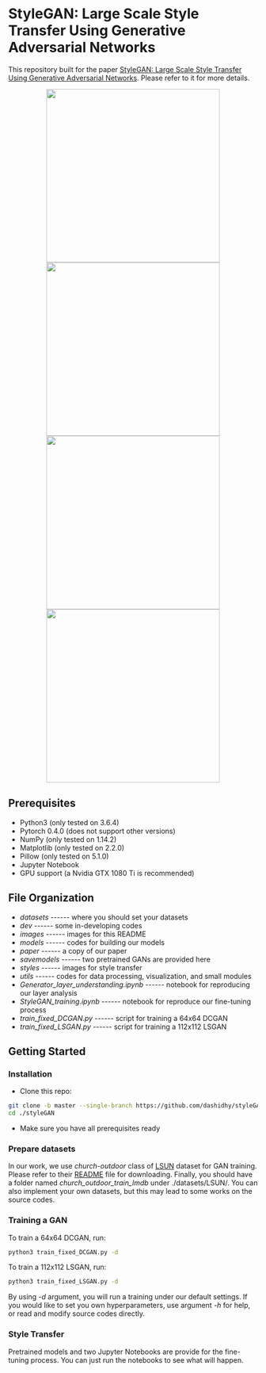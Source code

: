 # StyleGAN: Large Scale Style Transfer Using Generative Adversarial Networks

This repository built for the paper [StyleGAN: Large Scale Style Transfer Using Generative Adversarial Networks](https://github.com/dashidhy/styleGAN/blob/master/paper/StyleGAN.pdf). Please refer to it for more details.

<div align='center'>
  <img src='https://github.com/dashidhy/styleGAN/raw/master/images/candy_112.jpg?sanitize=true' height="350px">
  <img src='https://github.com/dashidhy/styleGAN/raw/master/images/muse_112.jpg?sanitize=true' height="350px">
  <img src='https://github.com/dashidhy/styleGAN/raw/master/images/mosaic_112.jpg?sanitize=true' height="350px">
  <img src='https://github.com/dashidhy/styleGAN/raw/master/images/udnie_112.jpg?sanitize=true' height="350px">
</div>

## Prerequisites

- Python3 (only tested on 3.6.4)
- Pytorch 0.4.0 (does not support other versions)
- NumPy (only tested on 1.14.2)
- Matplotlib (only tested on 2.2.0)
- Pillow (only tested on 5.1.0)
- Jupyter Notebook
- GPU support (a Nvidia GTX 1080 Ti is recommended)

## File Organization

- *datasets* ------ where you should set your datasets
- *dev* ------ some in-developing codes
- *images* ------ images for this README
- *models* ------ codes for building our models
- *paper* ------ a copy of our paper
- *savemodels* ------ two pretrained GANs are provided here
- *styles* ------ images for style transfer
- *utils* ------ codes for data processing, visualization, and small modules
- *Generator_layer_understanding.ipynb* ------ notebook for reproducing our layer analysis
- *StyleGAN_training.ipynb* ------ notebook for reproduce our fine-tuning process
- *train_fixed_DCGAN.py* ------ script for training a 64x64 DCGAN
- *train_fixed_LSGAN.py* ------ script for training a 112x112 LSGAN

## Getting Started

### Installation

- Clone this repo:

```bash
git clone -b master --single-branch https://github.com/dashidhy/styleGAN.git
cd ./styleGAN
```

- Make sure you have all prerequisites ready

### Prepare datasets

In our work, we use *church-outdoor* class of [LSUN](http://lsun.cs.princeton.edu/2017/) dataset for GAN training. Please refer to their [README](https://github.com/fyu/lsun/blob/master/README.md) file for downloading. Finally, you should have a folder named *church_outdoor_train_lmdb* under ./datasets/LSUN/. You can also implement your own datasets, but this may lead to some works on the source codes.

### Training a GAN

To train a 64x64 DCGAN, run:

```bash
python3 train_fixed_DCGAN.py -d
```

To train a 112x112 LSGAN, run:

```bash
python3 train_fixed_LSGAN.py -d
```

By using *-d* argument, you will run a training under our default settings. If you would like to set you own hyperparameters, use argument *-h* for help, or read and modify source codes directly.

### Style Transfer

Pretrained models and two Jupyter Notebooks are provide for the fine-tuning process. You can just run the notebooks to see what will happen.

